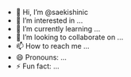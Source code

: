 - 👋 Hi, I’m @saekishinic
- 👀 I’m interested in ...
- 🌱 I’m currently learning ...
- 💞️ I’m looking to collaborate on ...
- 📫 How to reach me ...
- 😄 Pronouns: ...
- ⚡ Fun fact: ...

<!---
saekishinic/saekishinic is a ✨ special ✨ repository because its `README.md` (this file) appears on your GitHub profile.
You can click the Preview link to take a look at your changes.
--->
